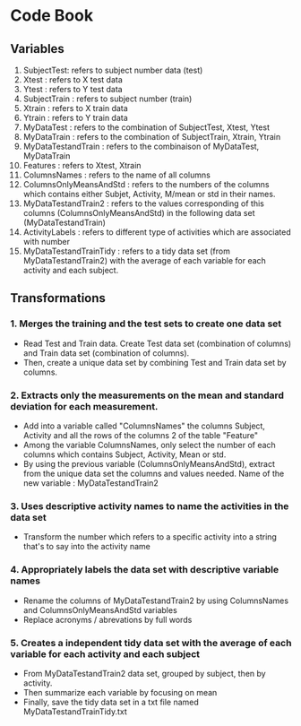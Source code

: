 # Code Book

## Variables

1. SubjectTest: refers to subject number data (test)
2. Xtest : refers to X test data
3. Ytest : refers to Y test data
4. SubjectTrain : refers to subject number (train)
5. Xtrain : refers to X train data
6. Ytrain : refers to Y train data
7. MyDataTest : refers to the combination of SubjectTest, Xtest, Ytest
8. MyDataTrain :  refers to the combination of SubjectTrain, Xtrain, Ytrain
9. MyDataTestandTrain : refers to the combinaison of MyDataTest, MyDataTrain
10. Features : refers to Xtest, Xtrain
11. ColumnsNames : refers to the name of all columns
12. ColumnsOnlyMeansAndStd : refers to the numbers of the columns which contains either Subjet, Activity, M/mean or std in their names.
13. MyDataTestandTrain2 : refers to the values corresponding of this columns (ColumnsOnlyMeansAndStd) in the following data set (MyDataTestandTrain)
14. ActivityLabels : refers to different type of activities which are associated with number
15. MyDataTestandTrainTidy :  refers to a tidy data set (from MyDataTestandTrain2)  with the average of each variable for each activity and each subject.


## Transformations

### 1. Merges the training and the test sets to create one data set
* Read Test and Train data. Create Test data set (combination of columns) and Train data set (combination of columns). 
* Then, create a unique data set by combining Test and Train data set by columns.
 
 ### 2. Extracts only the measurements on the mean and standard deviation for each measurement.
 * Add into a variable called "ColumnsNames" the columns Subject, Activity and all the rows of the columns 2 of the table "Feature"
 * Among the variable ColumnsNames, only select the number of each columns which contains Subject, Activity, Mean or std.
 * By using the previous variable (ColumnsOnlyMeansAndStd), extract from the unique data set the columns and values needed. Name of the new variable : MyDataTestandTrain2
 
 ### 3. Uses descriptive activity names to name the activities in the data set
 * Transform the number which refers to a specific activity into a string that's to say into the activity name
 
 ### 4. Appropriately labels the data set with descriptive variable names
 * Rename the columns of MyDataTestandTrain2 by using ColumnsNames and ColumnsOnlyMeansAndStd variables
 * Replace acronyms / abrevations by full words
 
 ### 5. Creates a independent tidy data set with the average of each variable for each activity and each subject
 * From MyDataTestandTrain2 data set, grouped by subject, then by activity.
 * Then summarize each variable by focusing on mean
 * Finally, save the tidy data set in a txt file named MyDataTestandTrainTidy.txt
 
